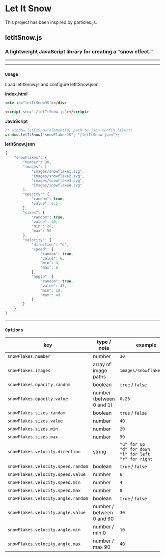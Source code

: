 # Let It Snow

This project has been inspired by particles.js.

## letItSnow.js

### A lightweight JavaScript library for creating a "snow effect."

------------------------------
-------------------------------
### `Usage`

Load letItSnow.js and configure letItSnow.json:

**index.html**
```html
<div id="letItSnowJS"></div>

<script src="./letItSnow.js"></script>
```

**JavaScript**
```javascript
/* window.letItSnow(elementId, path to json config file)*/
window.letItSnow("snowFlakesJS", "/letItSnow.json");
```

**letItSnow.json**
```javascript
{
    "snowFlakes": {
        "number": 30,
        "images": [
            "images/snowflake1.svg",
            "images/snowflake2.svg",
            "images/snowflake3.svg",
            "images/snowflake4.svg"
        ],
        "opacity": {
            "random": true,
            "value": 0.5
        },
        "sizes": {
            "random": true,
            "value": 40,
            "min": 20,
            "max": 50
        },
        "velocity": {
            "direction": "d",
            "speed": {
                "random": true,
                "value": 6,
                "min": 4,
                "max": 8
            },
            "angle": {
                "random": true,
                "value": 45,
                "min": 10,
                "max": 40
            }
        }
    }
}
```

-------------------------------

### `Options`

key | type / note | example
----|---------|------
`snowFlakes.number` | number | `30`
`snowFlakes.images` | array of image paths | `images/snowflake1.svg`
`snowFlakes.opacity.random` | boolean | `true` / `false`
`snowFlakes.opacity.value` | number (between 0 and 1) | `0.25`
`snowFlakes.sizes.random` | boolean | `true` / `false`
`snowFlakes.sizes.value` | number | `40`
`snowFlakes.sizes.min` | number | `20`
`snowFlakes.sizes.max` | number | `50`
`snowFlakes.velocity.direction` | string | `"u" for up`<br/>`"d" for down`<br/>`"l" for left`<br/>`"r" for right`
`snowFlakes.velocity.speed.random` | boolean | `true` / `false`
`snowFlakes.velocity.speed.value` | number | `6`
`snowFlakes.velocity.speed.min` | number | `4`
`snowFlakes.velocity.speed.max` | number | `8`
`snowFlakes.velocity.angle.random` | boolean | `true` / `false`
`snowFlakes.velocity.angle.value` | number / between 0 and 90 | `30`
`snowFlakes.velocity.angle.min` | number / min 0 | `10` 
`snowFlakes.velocity.angle.max` | number / max 90 | `40`
